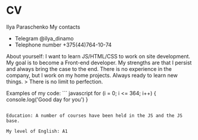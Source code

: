 # CV
Ilya Paraschenko
My contacts
* Telegram @ilya_dinamo
* Telephone number +375(44)764-10-74 

About yourself: I want to learn JS/HTML/CSS to work on site development. My goal is to become a Front-end developer. My strengths are that I persist and always bring the case to the end. There is no experience in the company, but I work on my home projects. Always ready to learn new things. > There is no limit to perfection.

Examples of my code: ``` javascript 
for (i = 0; i <= 364; i++) {
	console.log('Good day for you')
} 
```

Education: A number of courses have been held in the JS and the JS base.

My level of English: A1